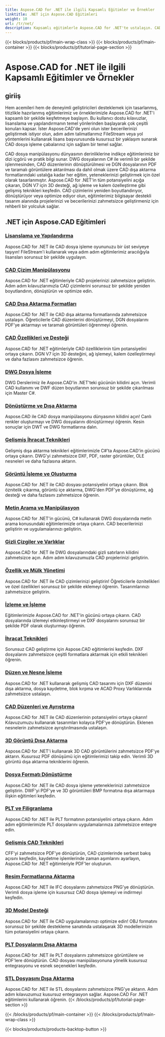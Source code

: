 ```yaml
---
title: Aspose.CAD for .NET ile ilgili Kapsamlı Eğitimler ve Örnekler
linktitle: .NET için Aspose.CAD Eğitimleri
weight: 10
url: /tr/net/
description: Kapsamlı eğitimlerle Aspose.CAD for .NET'te ustalaşın. CAD becerilerinizi lisanslamadan gelişmiş dışa aktarma tekniklerine kadar yükseltin. Gizli özelliklerin kilidini zahmetsizce açın.
---
```


{{< blocks/products/pf/main-wrap-class >}}
{{< blocks/products/pf/main-container >}}
{{< blocks/products/pf/tutorial-page-section >}}

# Aspose.CAD for .NET ile ilgili Kapsamlı Eğitimler ve Örnekler


## giriiş

Hem acemileri hem de deneyimli geliştiricileri desteklemek için tasarlanmış, titizlikle hazırlanmış eğitimlerimiz ve örneklerimizle Aspose.CAD for .NET'i kapsamlı bir şekilde keşfetmeye başlayın. Bu kullanıcı dostu kılavuzlar, lisanslama ve yapılandırmanın temel yönlerinden başlayarak çok çeşitli konuları kapsar. İster Aspose.CAD'de yeni olun ister becerilerinizi geliştirmek istiyor olun, adım adım talimatlarımız FileStream veya yol yöntemlerini kullanarak lisans başvurusunda kusursuz bir yaklaşım sunarak CAD dosya işleme çabalarınız için sağlam bir temel sağlar.

CAD dosya manipülasyonu dünyasının derinliklerine indikçe eğitimlerimiz bir dizi içgörü ve pratik bilgi sunar. DWG dosyalarının C# ile verimli bir şekilde işlenmesinden, CAD düzenlerinin dönüştürülmesi ve DGN dosyalarının PDF ve taramalı görüntülere aktarılması da dahil olmak üzere CAD dışa aktarma formatlarındaki ustalığa kadar her eğitim, yeteneklerinizi geliştirmek için özel olarak tasarlanmıştır. Aspose.CAD for .NET'in tüm potansiyelini açığa çıkaran, DGN V7 için 3D desteği, ağ işleme ve kalem özelleştirme gibi gelişmiş teknikleri keşfedin. CAD çizimlerini yeniden boyutlandırıyor, dönüştürüyor veya optimize ediyor olun, eğitimlerimiz bilgisayar destekli tasarım alanında projelerinizi ve becerilerinizi zahmetsizce geliştirmeniz için rehberli bir yolculuk sağlar.

## .NET için Aspose.CAD Eğitimleri
### [Lisanslama ve Yapılandırma](./licensing-and-configuration/)
Aspose.CAD for .NET ile CAD dosya işleme oyununuzu bir üst seviyeye taşıyın! FileStream'i kullanarak veya adım adım eğitimlerimiz aracılığıyla lisansları sorunsuz bir şekilde uygulayın. 
### [CAD Çizim Manipülasyonu](./cad-drawing-manipulation/)
Aspose.CAD for .NET eğitimleriyle CAD projelerinizi zahmetsizce geliştirin. Adım adım kılavuzlarımızla CAD çizimlerini sorunsuz bir şekilde yeniden boyutlandırın, dönüştürün ve optimize edin.
### [CAD Dışa Aktarma Formatları](./cad-export-formats/)
Aspose.CAD for .NET ile CAD dışa aktarma formatlarında zahmetsizce ustalaşın. Öğreticilerle CAD düzenlerini dönüştürmeyi, DGN dosyalarını PDF'ye aktarmayı ve taramalı görüntüleri öğrenmeyi öğrenin.
### [CAD Özellikleri ve Desteği](./cad-features-and-support/)
Aspose.CAD for .NET eğitimleriyle CAD özelliklerinin tüm potansiyelini ortaya çıkarın. DGN V7 için 3D desteğini, ağ işlemeyi, kalem özelleştirmeyi ve daha fazlasını zahmetsizce öğrenin.
### [DWG Dosya İşleme](./dwg-file-manipulation/)
DWG Derslerimiz ile Aspose.CAD'in .NET'teki gücünün kilidini açın. Verimli CAD kullanımı ve DWF düzen boyutlarının sorunsuz bir şekilde çıkarılması için Master C#.
### [Dönüştürme ve Dışa Aktarma](./conversion-and-export/)
Aspose.CAD ile CAD dosya manipülasyonu dünyasının kilidini açın! Canlı renkler oluşturmayı ve DWG dosyalarını dönüştürmeyi öğrenin. Kesin sonuçlar için DWT ve DWG formatlarına dalın.
### [Gelişmiş İhracat Teknikleri](./advanced-export-techniques/)
Gelişmiş dışa aktarma teknikleri eğitimlerimizle C#'ta Aspose.CAD'in gücünü ortaya çıkarın. DWG'yi zahmetsizce DXF, PDF, raster görüntüler, OLE nesneleri ve daha fazlasına aktarın.
### [Görüntü İşleme ve Oluşturma](./image-manipulation-and-rendering/)
Aspose.CAD for .NET ile CAD dosyası potansiyelini ortaya çıkarın. Blok öznitelik çıkarma, görüntü içe aktarma, DWG'den PDF'ye dönüştürme, ağ desteği ve daha fazlasını zahmetsizce öğrenin.
### [Metin Arama ve Manipülasyon](./text-search-and-manipulation/)
Aspose.CAD for .NET'in gücünü, C# kullanarak DWG dosyalarında metin arama konusundaki eğitimlerimizle ortaya çıkarın. CAD becerilerinizi geliştirin ve uygulamalarınızı geliştirin.
### [Gizli Çizgiler ve Varlıklar](./hidden-lines-and-entities/)
Aspose.CAD for .NET ile DWG dosyalarındaki gizli satırların kilidini zahmetsizce açın. Adım adım kılavuzumuzla CAD projelerinizi geliştirin.
### [Özellik ve Mülk Yönetimi](./attribute-and-property-management/)
Aspose.CAD for .NET ile CAD çizimlerinizi geliştirin! Öğreticilerle öznitelikleri ve özel özellikleri sorunsuz bir şekilde eklemeyi öğrenin. Tasarımlarınızı zahmetsizce geliştirin.
### [İzleme ve İşleme](./tracking-and-rendering/)
Eğitimlerimizle Aspose.CAD for .NET'in gücünü ortaya çıkarın. CAD dosyalarında izlemeyi etkinleştirmeyi ve DXF dosyalarını sorunsuz bir şekilde PDF olarak oluşturmayı öğrenin.
### [İhracat Teknikleri](./export-techniques/)
Sorunsuz CAD geliştirme için Aspose.CAD eğitimlerini keşfedin. DXF dosyalarını zahmetsizce çeşitli formatlara aktarmak için etkili teknikleri öğrenin.
### [Düzen ve Nesne İşleme](./layout-and-object-handling/)
Aspose.CAD for .NET kullanarak gelişmiş CAD tasarımı için DXF düzenini dışa aktarma, dosya kaydetme, blok kırpma ve ACAD Proxy Varlıklarında zahmetsizce ustalaşın.
### [CAD Düzenleri ve Ayrıştırma](./cad-layouts-and-decomposition/)
Aspose.CAD for .NET ile CAD düzenlerinin potansiyelini ortaya çıkarın! Kılavuzumuzu kullanarak tasarımları kolayca PDF'ye dönüştürün. Eklenen nesnelerin zahmetsizce ayrıştırılmasında ustalaşın.
### [3D Görüntü Dışa Aktarma](./3d-image-export/)
Aspose.CAD for .NET'i kullanarak 3D CAD görüntülerini zahmetsizce PDF'ye aktarın. Kusursuz PDF dönüşümü için eğitimlerimizi takip edin. Verimli 3D görüntü dışa aktarma tekniklerini öğrenin.
### [Dosya Formatı Dönüştürme](./file-format-conversion/)
Aspose.CAD for .NET ile CAD dosya işleme yeteneklerinizi zahmetsizce geliştirin. DWF'yi PDF'ye ve 3D görüntüleri BMP formatına dışa aktarmaya ilişkin eğitimleri keşfedin.
### [PLT ve Filigranlama](./plt-and-watermarking/)
Aspose.CAD for .NET ile PLT formatının potansiyelini ortaya çıkarın. Adım adım eğitimlerimizle PLT dosyalarını uygulamalarınıza zahmetsizce entegre edin.
### [Gelişmiş CAD Teknikleri](./advanced-cad-techniques/)
CFF'yi zahmetsizce PDF'ye dönüştürün, CAD çizimlerinde serbest bakış açısını keşfedin, kaydetme işlemlerinde zaman aşımlarını ayarlayın, Aspose.CAD for .NET eğitimleriyle PDF'ler oluşturun.
### [Resim Formatlarına Aktarma](./exporting-to-image-formats/)
Aspose.CAD for .NET ile IFC dosyalarını zahmetsizce PNG'ye dönüştürün. Verimli dosya işleme için kusursuz CAD dosya işlemeyi ve indirmeyi keşfedin.
### [3D Model Desteği](./3d-model-support/)
Aspose.CAD for .NET ile CAD uygulamalarınızı optimize edin! OBJ formatını sorunsuz bir şekilde destekleme sanatında ustalaşarak 3D modellerinizin tüm potansiyelini ortaya çıkarın.
### [PLT Dosyalarını Dışa Aktarma](./exporting-plt-files/)
Aspose.CAD for .NET ile PLT dosyalarını zahmetsizce görüntülere ve PDF'lere dönüştürün. CAD dosyası manipülasyonuna yönelik kusursuz entegrasyonu ve esnek seçenekleri keşfedin.
### [STL Dosyasını Dışa Aktarma](./stl-file-export/)
Aspose.CAD for .NET ile STL dosyalarını zahmetsizce PNG'ye aktarın. Adım adım kılavuzumuz kusursuz entegrasyon sağlar. Aspose.CAD For .NET eğitimlerini kullanarak öğrenin.
{{< /blocks/products/pf/tutorial-page-section >}}

{{< /blocks/products/pf/main-container >}}
{{< /blocks/products/pf/main-wrap-class >}}

{{< blocks/products/products-backtop-button >}}
